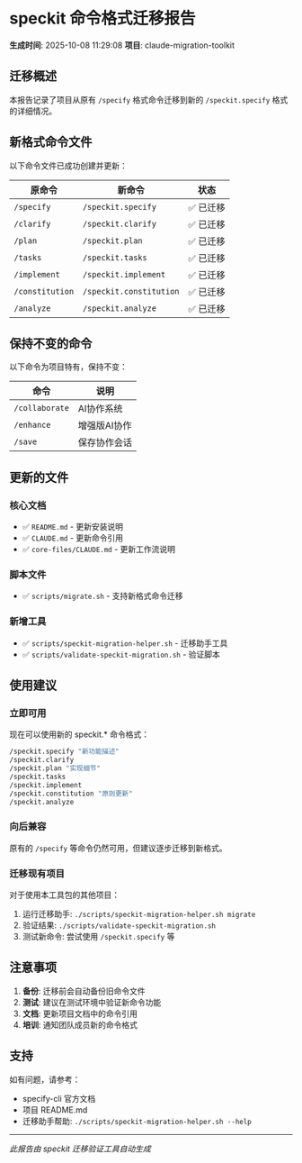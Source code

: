 # speckit 命令格式迁移报告

**生成时间**: 2025-10-08 11:29:08
**项目**: claude-migration-toolkit

## 迁移概述

本报告记录了项目从原有 `/specify` 格式命令迁移到新的 `/speckit.specify` 格式的详细情况。

## 新格式命令文件

以下命令文件已成功创建并更新：

| 原命令 | 新命令 | 状态 |
|--------|--------|------|
| `/specify` | `/speckit.specify` | ✅ 已迁移 |
| `/clarify` | `/speckit.clarify` | ✅ 已迁移 |
| `/plan` | `/speckit.plan` | ✅ 已迁移 |
| `/tasks` | `/speckit.tasks` | ✅ 已迁移 |
| `/implement` | `/speckit.implement` | ✅ 已迁移 |
| `/constitution` | `/speckit.constitution` | ✅ 已迁移 |
| `/analyze` | `/speckit.analyze` | ✅ 已迁移 |

## 保持不变的命令

以下命令为项目特有，保持不变：

| 命令 | 说明 |
|------|------|
| `/collaborate` | AI协作系统 |
| `/enhance` | 增强版AI协作 |
| `/save` | 保存协作会话 |

## 更新的文件

### 核心文档
- ✅ `README.md` - 更新安装说明
- ✅ `CLAUDE.md` - 更新命令引用
- ✅ `core-files/CLAUDE.md` - 更新工作流说明

### 脚本文件
- ✅ `scripts/migrate.sh` - 支持新格式命令迁移

### 新增工具
- ✅ `scripts/speckit-migration-helper.sh` - 迁移助手工具
- ✅ `scripts/validate-speckit-migration.sh` - 验证脚本

## 使用建议

### 立即可用
现在可以使用新的 speckit.* 命令格式：

```bash
/speckit.specify "新功能描述"
/speckit.clarify
/speckit.plan "实现细节"
/speckit.tasks
/speckit.implement
/speckit.constitution "原则更新"
/speckit.analyze
```

### 向后兼容
原有的 `/specify` 等命令仍然可用，但建议逐步迁移到新格式。

### 迁移现有项目
对于使用本工具包的其他项目：

1. 运行迁移助手: `./scripts/speckit-migration-helper.sh migrate`
2. 验证结果: `./scripts/validate-speckit-migration.sh`
3. 测试新命令: 尝试使用 `/speckit.specify` 等

## 注意事项

1. **备份**: 迁移前会自动备份旧命令文件
2. **测试**: 建议在测试环境中验证新命令功能
3. **文档**: 更新项目文档中的命令引用
4. **培训**: 通知团队成员新的命令格式

## 支持

如有问题，请参考：
- specify-cli 官方文档
- 项目 README.md
- 迁移助手帮助: `./scripts/speckit-migration-helper.sh --help`

---

*此报告由 speckit 迁移验证工具自动生成*
